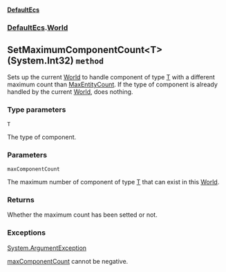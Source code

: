 #### [DefaultEcs](./DefaultEcs.md 'DefaultEcs')
### [DefaultEcs](./DefaultEcs.md#DefaultEcs 'DefaultEcs').[World](./DefaultEcs-World.md 'DefaultEcs.World')
## SetMaximumComponentCount&lt;T&gt;(System.Int32) `method`
Sets up the current [World](./DefaultEcs-World.md 'DefaultEcs.World') to handle component of type [T](#DefaultEcs-World-SetMaximumComponentCount-T-(System-Int32)-T 'DefaultEcs.World.SetMaximumComponentCount&lt;T&gt;(System.Int32).T') with a different maximum count than [MaxEntityCount](./DefaultEcs-World-MaxEntityCount.md 'DefaultEcs.World.MaxEntityCount').
If the type of component is already handled by the current [World](./DefaultEcs-World.md 'DefaultEcs.World'), does nothing.
### Type parameters

<a name='DefaultEcs-World-SetMaximumComponentCount-T-(System-Int32)-T'></a>
`T`

The type of component.
### Parameters

<a name='DefaultEcs-World-SetMaximumComponentCount-T-(System-Int32)-maxComponentCount'></a>
`maxComponentCount`

The maximum number of component of type [T](#DefaultEcs-World-SetMaximumComponentCount-T-(System-Int32)-T 'DefaultEcs.World.SetMaximumComponentCount&lt;T&gt;(System.Int32).T') that can exist in this [World](./DefaultEcs-World.md 'DefaultEcs.World').
### Returns
Whether the maximum count has been setted or not.
### Exceptions

[System.ArgumentException](https://docs.microsoft.com/en-us/dotnet/api/System.ArgumentException 'System.ArgumentException')

[maxComponentCount](#DefaultEcs-World-SetMaximumComponentCount-T-(System-Int32)-maxComponentCount 'DefaultEcs.World.SetMaximumComponentCount&lt;T&gt;(System.Int32).maxComponentCount') cannot be negative.
